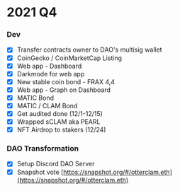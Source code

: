 # 2021 Q4

### Dev <a href="#dev" id="dev"></a>

* [x] Transfer contracts owner to DAO's multisig wallet
* [x] CoinGecko / CoinMarketCap Listing
* [x] Web app - Dashboard
* [x] Darkmode for web app
* [x] New stable coin bond - FRAX 4,4
* [x] Web app - Graph on Dashboard
* [x] MATIC Bond
* [x] MATIC / CLAM Bond
* [x] Get audited done (12/1-12/15)
* [x] Wrapped sCLAM aka PEARL
* [x] NFT Airdrop to stakers (12/24)

### DAO Transformation <a href="#dao-transformation" id="dao-transformation"></a>

* [x] Setup Discord DAO Server
* [x] Snapshot vote [https://snapshot.org/#/otterclam.eth](https://snapshot.org/#/otterclam.eth)
